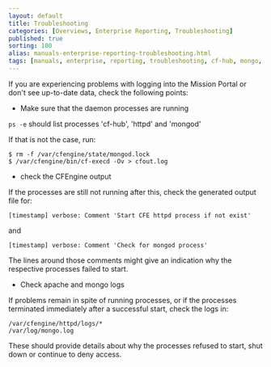 ```yaml
---
layout: default
title: Troubleshooting
categories: [Overviews, Enterprise Reporting, Troubleshooting]
published: true
sorting: 100
alias: manuals-enterprise-reporting-troubleshooting.html
tags: [manuals, enterprise, reporting, troubleshooting, cf-hub, mongo, apache]
---
```


If you are experiencing problems with logging into the Mission Portal or don't 
see up-to-date data, check the following points:

* Make sure that the daemon processes are running

`ps -e` should list processes 'cf-hub', 'httpd' and 'mongod'

If that is not the case, run:

    $ rm -f /var/cfengine/state/mongod.lock
    $ /var/cfengine/bin/cf-execd -Ov > cfout.log

* check the CFEngine output

If the processes are still not running after this, check the generated output file for:

    [timestamp] verbose: Comment 'Start CFE httpd process if not exist'

and

    [timestamp] verbose: Comment 'Check for mongod process'

The lines around those comments might give an indication why the respective 
processes failed to start.

* Check apache and mongo logs

If problems remain in spite of running processes, or if the processes 
terminated immediately after a successful start, check the logs in:

    /var/cfengine/httpd/logs/*
    /var/log/mongo.log

These should provide details about why the processes refused to start, shut 
down or continue to deny access.

